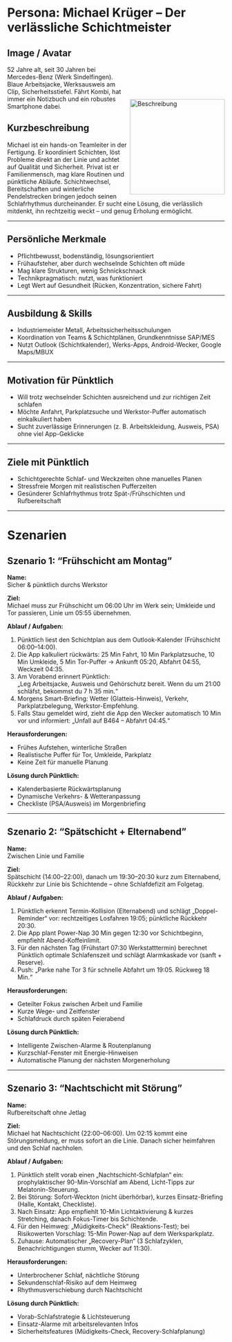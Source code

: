 #  Persona: Michael Krüger – Der verlässliche Schichtmeister

<img src="Michael Krüger.jpg" style="margin-top: 130" alt="Beschreibung" align="right" width="220">

## Image / Avatar
52 Jahre alt, seit 30 Jahren bei Mercedes-Benz (Werk Sindelfingen). Blaue Arbeitsjacke, Werksausweis am Clip, Sicherheitsstiefel. Fährt Kombi, hat immer ein Notizbuch und ein robustes Smartphone dabei.

## Kurzbeschreibung
Michael ist ein hands-on Teamleiter in der Fertigung. Er koordiniert Schichten, löst Probleme direkt an der Linie und achtet auf Qualität und Sicherheit. Privat ist er Familienmensch, mag klare Routinen und pünktliche Abläufe. Schichtwechsel, Bereitschaften und winterliche Pendelstrecken bringen jedoch seinen Schlafrhythmus durcheinander. Er sucht eine Lösung, die verlässlich mitdenkt, ihn rechtzeitig weckt – und genug Erholung ermöglicht.

---

##  Persönliche Merkmale
- Pflichtbewusst, bodenständig, lösungsorientiert  
- Frühaufsteher, aber durch wechselnde Schichten oft müde  
- Mag klare Strukturen, wenig Schnickschnack  
- Technikpragmatisch: nutzt, was funktioniert  
- Legt Wert auf Gesundheit (Rücken, Konzentration, sichere Fahrt)

---

##  Ausbildung & Skills
- Industriemeister Metall, Arbeitssicherheitsschulungen  
- Koordination von Teams & Schichtplänen, Grundkenntnisse SAP/MES  
- Nutzt Outlook (Schichtkalender), Werks-Apps, Android-Wecker, Google Maps/MBUX

---

##  Motivation für Pünktlich
- Will trotz wechselnder Schichten ausreichend und zur richtigen Zeit schlafen  
- Möchte Anfahrt, Parkplatzsuche und Werkstor-Puffer automatisch einkalkuliert haben  
- Sucht zuverlässige Erinnerungen (z. B. Arbeitskleidung, Ausweis, PSA) ohne viel App-Geklicke

---

##  Ziele mit Pünktlich
- Schichtgerechte Schlaf- und Weckzeiten ohne manuelles Planen  
- Stressfreie Morgen mit realistischen Pufferzeiten  
- Gesünderer Schlafrhythmus trotz Spät-/Frühschichten und Rufbereitschaft

---

# Szenarien

##  Szenario 1: “Frühschicht am Montag”
**Name:**  
Sicher & pünktlich durchs Werkstor

**Ziel:**  
Michael muss zur Frühschicht um 06:00 Uhr im Werk sein; Umkleide und Tor passieren, Linie um 05:55 übernehmen.

**Ablauf / Aufgaben:**
1. Pünktlich liest den Schichtplan aus dem Outlook-Kalender (Frühschicht 06:00–14:00).  
2. Die App kalkuliert rückwärts: 25 Min Fahrt, 10 Min Parkplatzsuche, 10 Min Umkleide, 5 Min Tor-Puffer → Ankunft 05:20, Abfahrt 04:55, Weckzeit 04:35.  
3. Am Vorabend erinnert Pünktlich:  
   „Leg Arbeitsjacke, Ausweis und Gehörschutz bereit. Wenn du um 21:00 schläfst, bekommst du 7 h 35 min.“  
4. Morgens Smart-Briefing: Wetter (Glatteis-Hinweis), Verkehr, Parkplatzbelegung, Werkstor-Empfehlung.  
5. Falls Stau gemeldet wird, zieht die App den Wecker automatisch 10 Min vor und informiert: „Unfall auf B464 – Abfahrt 04:45.“

**Herausforderungen:**
- Frühes Aufstehen, winterliche Straßen  
- Realistische Puffer für Tor, Umkleide, Parkplatz  
- Keine Zeit für manuelle Planung

**Lösung durch Pünktlich:**
- Kalenderbasierte Rückwärtsplanung  
- Dynamische Verkehrs- & Wetteranpassung  
- Checkliste (PSA/Ausweis) im Morgenbriefing

---

##  Szenario 2: “Spätschicht + Elternabend”
**Name:**  
Zwischen Linie und Familie

**Ziel:**  
Spätschicht (14:00–22:00), danach um 19:30–20:30 kurz zum Elternabend, Rückkehr zur Linie bis Schichtende – ohne Schlafdefizit am Folgetag.

**Ablauf / Aufgaben:**
1. Pünktlich erkennt Termin-Kollision (Elternabend) und schlägt „Doppel-Reminder“ vor: rechtzeitiges Losfahren 19:05; pünktliche Rückkehr 20:30.  
2. Die App plant Power-Nap 30 Min gegen 12:30 vor Schichtbeginn, empfiehlt Abend-Koffeinlimit.  
3. Für den nächsten Tag (Frühstart 07:30 Werkstatttermin) berechnet Pünktlich optimale Schlafenszeit und schlägt Alarmkaskade vor (sanft + Reserve).  
4. Push: „Parke nahe Tor 3 für schnelle Abfahrt um 19:05. Rückweg 18 Min.“

**Herausforderungen:**
- Geteilter Fokus zwischen Arbeit und Familie  
- Kurze Wege- und Zeitfenster  
- Schlafdruck durch späten Feierabend

**Lösung durch Pünktlich:**
- Intelligente Zwischen-Alarme & Routenplanung  
- Kurzschlaf-Fenster mit Energie-Hinweisen  
- Automatische Planung der nächsten Morgenerholung

---

##  Szenario 3: “Nachtschicht mit Störung”
**Name:**  
Rufbereitschaft ohne Jetlag

**Ziel:**  
Michael hat Nachtschicht (22:00–06:00). Um 02:15 kommt eine Störungsmeldung, er muss sofort an die Linie. Danach sicher heimfahren und den Schlaf nachholen.

**Ablauf / Aufgaben:**
1. Pünktlich stellt vorab einen „Nachtschicht-Schlafplan“ ein: prophylaktischer 90-Min-Vorschlaf am Abend, Licht-Tipps zur Melatonin-Steuerung.  
2. Bei Störung: Sofort-Weckton (nicht überhörbar), kurzes Einsatz-Briefing (Halle, Kontakt, Checkliste).  
3. Nach Einsatz: App empfiehlt 10-Min Lichtaktivierung & kurzes Stretching, danach Fokus-Timer bis Schichtende.  
4. Für den Heimweg: „Müdigkeits-Check“ (Reaktions-Test); bei Risikowerten Vorschlag: 15-Min Power-Nap auf dem Werksparkplatz.  
5. Zuhause: Automatischer „Recovery-Plan“ (3 Schlafzyklen, Benachrichtigungen stumm, Wecker auf 11:30).

**Herausforderungen:**
- Unterbrochener Schlaf, nächtliche Störung  
- Sekundenschlaf-Risiko auf dem Heimweg  
- Rhythmusverschiebung durch Nachtschicht

**Lösung durch Pünktlich:**
- Vorab-Schlafstrategie & Lichtsteuerung  
- Einsatz-Alarme mit arbeitsrelevanten Infos  
- Sicherheitsfeatures (Müdigkeits-Check, Recovery-Schlafplanung)
